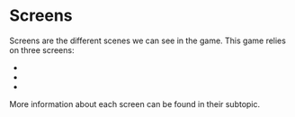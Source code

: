 # Screens

Screens are the different scenes we can see in the game. This game relies on three screens:

- [](SplashScreen.md)
- [](MainMenu.md)
- [](GameScreen.md)

More information about each screen can be found in their subtopic.